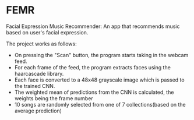 # FEMR
Facial Expression Music Recommender: An app that recommends music based on user's facial expression.

The project works as follows:
  - On pressing the "Scan" button, the program starts taking in the webcam feed.
  - For each frame of the feed, the program extracts faces using the haarcascade library.
  - Each face is converted to a 48x48 grayscale image which is passed to the trained CNN. 
  - The weighted mean of predictions from the CNN is calculated, the weights being the frame number
  - 10 songs are randomly selected from one of 7 collections(based on the average prediction)
  
